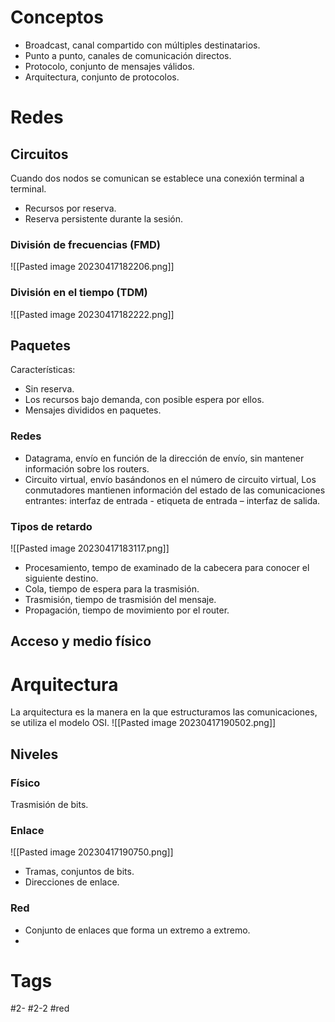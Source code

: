 # Conceptos
- Broadcast, canal compartido con múltiples destinatarios.
- Punto a punto, canales de comunicación directos.
- Protocolo, conjunto de mensajes válidos.
- Arquitectura, conjunto de protocolos.
# Redes
## Circuitos
Cuando dos nodos se comunican se establece una conexión terminal a terminal.
- Recursos por reserva.
- Reserva persistente durante la sesión.
### División de frecuencias (FMD)
![[Pasted image 20230417182206.png]]
### División en el tiempo (TDM)
![[Pasted image 20230417182222.png]]
## Paquetes
Características:
- Sin reserva.
- Los recursos bajo demanda, con posible espera por ellos.
- Mensajes divididos en paquetes.
### Redes
- Datagrama, envío en función de la dirección de envío, sin mantener información sobre los routers.
- Circuito virtual, envío basándonos en el número de circuito virtual, Los conmutadores mantienen información del estado de las comunicaciones entrantes: interfaz de entrada - etiqueta de entrada – interfaz de salida.
### Tipos de retardo
![[Pasted image 20230417183117.png]]
- Procesamiento, tempo de examinado de la cabecera para conocer el siguiente destino.
- Cola, tiempo de espera para la trasmisión.
- Trasmisión, tiempo de trasmisión del mensaje.
- Propagación, tiempo de movimiento por el router.
## Acceso y medio físico
# Arquitectura
La arquitectura es la manera en la que estructuramos las comunicaciones, se utiliza el modelo OSI.
![[Pasted image 20230417190502.png]]
## Niveles
### Físico
Trasmisión de bits.
### Enlace
![[Pasted image 20230417190750.png]]
- Tramas, conjuntos de bits.
- Direcciones de enlace.
### Red
- Conjunto de enlaces que forma un extremo a extremo.
- 
# Tags
#2- 
#2-2 
#red